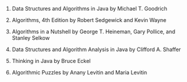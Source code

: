 1. Data Structures and Algorithms in Java by Michael T. Goodrich


2. Algorithms, 4th Edition by Robert Sedgewick and Kevin Wayne


3. Algorithms in a Nutshell by George T. Heineman, Gary Pollice, and Stanley Selkow


4. Data Structures and Algorithm Analysis in Java by Clifford A. Shaffer


5. Thinking in Java by Bruce Eckel


6. Algorithmic Puzzles by Anany Levitin and Maria Levitin



